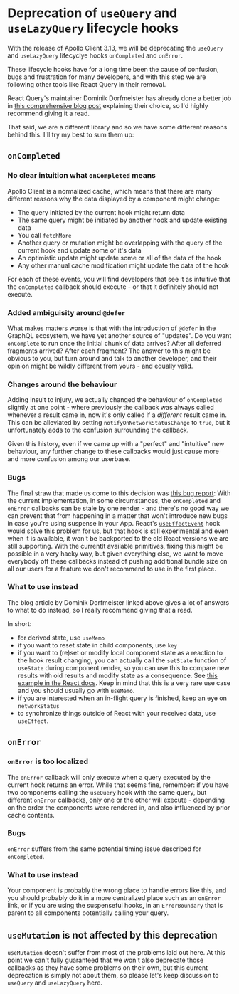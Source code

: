 # Deprecation of `useQuery` and `useLazyQuery` lifecycle hooks

With the release of Apollo Client 3.13, we will be deprecating the `useQuery`
and `useLazyQuery` lifecyclye hooks `onCompleted` and `onError`.

These lifecycle hooks have for a long time been the cause of confusion, bugs and
frustration for many developers, and with this step we are following other tools
like React Query in their removal.

React Query's maintainer Dominik Dorfmeister has already done a better job in
[this comprehensive blog post](https://tkdodo.eu/blog/breaking-react-querys-api-on-purpose)
explaining their choice, so I'd highly recommend giving it a read.

That said, we are a different library and so we have some different reasons behind
this. I'll try my best to sum them up:

## `onCompleted`

### No clear intuition what `onCompleted` means

Apollo Client is a normalized cache, which means that there are many different
reasons why the data displayed by a component might change:

* The query initiated by the current hook might return data
* The same query might be initiated by another hook and update existing data
* You call `fetchMore`
* Another query or mutation might be overlapping with the query of the current hook and
  update some of it's data
* An optimistic update might update some or all of the data of the hook
* Any other manual cache modification might update the data of the hook

For each of these events, you will find developers that see it as intuitive that
the `onCompleted` callback should execute - or that it definitely should not execute.

### Added ambiguisity around `@defer`

What makes matters worse is that with the introduction of `@defer` in the GraphQL
ecosystem, we have yet another source of "updates".
Do you want `onComplete` to run once the initial chunk of data arrives? After all
deferred fragments arrived? After each fragment?
The answer to this might be obvious to you, but turn around and talk to another
developer, and their opinion might be wildly different from yours - and equally
valid.

### Changes around the behaviour

Adding insult to injury, we actually changed the behaviour of `onCompleted` slightly
at one point - where previously the callback was always called whenever a result
came in, now it's only called if a *different* result came in.
This can be alleviated by setting `notifyOnNetworkStatusChange` to `true`, but
it unfortunately adds to the confusion surrounding the callback.

Given this history, even if we came up with a "perfect" and "intuitive" new behaviour,
any further change to these callbacks would just cause more and more confusion
among our userbase.

### Bugs

The final straw that made us come to this decision was [this bug report](https://github.com/apollographql/apollo-client/issues/12316):
With the current implementation, in some circumstances, the `onCompleted` and
`onError` callbacks can be stale by one render - and there's no good way we can
prevent that from happening in a matter that won't introduce new bugs in case you're
using suspense in your App.
React's [`useEffectEvent`](https://react.dev/learn/separating-events-from-effects#declaring-an-effect-event)
hook would solve this problem for us, but that hook is still experimental and
even when it is available, it won't be backported to the old React versions
we are still supporting.
With the currentlt available primitives, fixing this might be possible in a very
hacky way, but given everything else, we want to move everybody off these callbacks
instead of pushing additional bundle size on all our users for a feature we
don't recommend to use in the first place.

### What to use instead

The blog article by Dominik Dorfmeister linked above gives a lot of answers to what
to do instead, so I really recommend giving that a read.

In short:

* for derived state, use `useMemo`
* if you want to reset state in child components, use `key`
* if you want to (re)set or modify local component state as a reaction to the hook
  result changing, you can actually call the `setState`
  function of `useState` during component render, so you can use this to compare
  new results with old results and modify state as a consequence.
  See [this example in the React docs](https://react.dev/reference/react/useState#storing-information-from-previous-renders).
  Keep in mind that this is a very rare use case and you should usually go with `useMemo`.
* if you are interested when an in-flight query is finished, keep an eye on `networkStatus`
* to synchronize things outside of React with your received data, use `useEffect`.

## `onError`

### `onError` is too localized

The `onError` callback will only execute when a query executed by the current hook
returns an error.
While that seems fine, remember: if you have two components calling the `useQuery`
hook with the same query, but different `onError` callbacks, only one or the other
will execute - depending on the order the components were rendered in, and also
influenced by prior cache contents.

### Bugs

`onError` suffers from the same potential timing issue described for `onCompleted`.

### What to use instead

Your component is probably the wrong place to handle errors like this, and you
should probably do it in a more centralized place such as an `onError` link, or
if you are using the suspenseful hooks, in an `ErrorBoundary` that is parent to
all components potentially calling your query.

## `useMutation` is not affected by this deprecation

`useMutation` doesn't suffer from most of the problems laid out here.
At this point we can't fully guaranteed that we won't also deprecate those
callbacks as they have some problems on their own, but this current deprecation
is simply not about them, so please let's keep discussion to `useQuery` and
`useLazyQuery` here.
